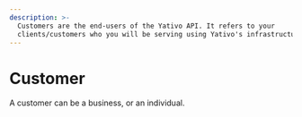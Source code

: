 ```yaml
---
description: >-
  Customers are the end-users of the Yativo API. It refers to your
  clients/customers who you will be serving using Yativo's infrastructure.
---
```


# Customer

A customer can be a business, or an individual.
